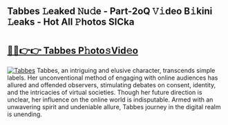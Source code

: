 ## Tabbes 𝙻eaked 𝙽u𝚍e - Part-2oQ 𝚅𝚒deo B𝚒kini 𝙻eaks - Hot All 𝙿hotos SICka

# <h2><a href="http://ld55682.urlbe.top/?page=Tabbes">🔗🔗👉👉 Tabbes P𝚑oto𝚜Vid𝚎o</a></h2>

[![Tabbes](https://i.imgur.com/eBuTRDB.gif)](http://ld55682.urlbe.top/?page=Tabbes)
Tabbes, an intriguing and elusive character, transcends simple labels. Her unconventional method of engaging with online audiences has allured and offended observers, stimulating debates on consent, identity, and the intricacies of virtual societies. Though her future direction is unclear, her influence on the online world is indisputable. Armed with an unwavering spirit and undeniable allure, Tabbes journey in the digital realm is unending.
